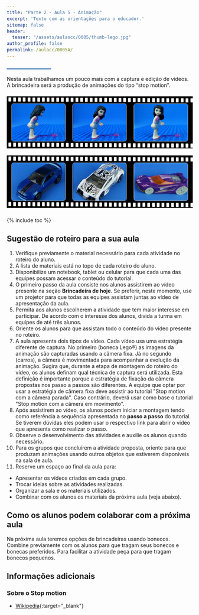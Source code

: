 ```yaml
---
title: "Parte 2 - Aula 5 - Animação"
excerpt: 'Texto com as orientações para o educador.'
sitemap: false
header: 
  teaser: "/assets/aulascc/0005/thumb-lego.jpg" 
author_profile: false
permalink: /aulacc/0005A/
---
```

![Linha separadora](/assets/images/line.jpg)

Nesta aula trabalhamos um pouco mais com a captura e edição de vídeos. A brincadeira será a produção de animações do tipo “stop motion”.

![Exemplo de projeto desta aula - lego](/assets/aulascc/0005/thumb-lego.jpg)
![Exemplo de projeto desta aula - carrinho](/assets/aulascc/0005/thumb-carrinho.jpg)

{% include toc %}

## Sugestão de roteiro para a sua aula
1. Verifique previamente o material necessário para cada atividade no roteiro do aluno.
1. A lista de materiais está no topo de cada roteiro do aluno.
1. Disponibilize um notebook, tablet ou celular para que cada uma das equipes possam acessar o conteúdo do tutorial.
1. O primeiro passo da aula consiste nos alunos assistirem ao vídeo presente na seção **Brincadeira de hoje**. Se preferir, neste momento, use um projetor para que todas as equipes assistam juntas ao vídeo de apresentação da aula.
1. Permita aos alunos escolherem a atividade que tem maior interesse em participar. De acordo com o interesse dos alunos, divida a turma em equipes de até três alunos.
1. Oriente os alunos para que assistam todo o conteúdo do vídeo presente no roteiro.
1. A aula apresenta dois tipos de vídeo. Cada vídeo usa uma estratégia diferente de captura. No primeiro (boneca Lego&reg;) as imagens da animação são capturadas usando a câmera fixa. Já no segundo (carros), a câmera é movimentada para acompanhar a evolução da animação. Sugira que, durante a etapa de montagem do roteiro do vídeo, os alunos definam qual técnica de captura será utilizada.
Esta definição é importante porque a estratégia de fixação da câmera propostas nos passo a passos são diferentes. A equipe que optar por usar a estratégia de câmera fixa deve assistir ao tutorial "Stop motion com a câmera parada". Caso contrário, deverá usar como base o tutorial "Stop motion com a câmera em movimento". 
1. Após assistirem ao vídeo, os alunos podem iniciar a montagem tendo como referência a sequência apresentada no **passo a passo** do tutorial. Se tiverem dúvidas eles podem usar o respectivo link para abrir o vídeo que apresenta como realizar o passo.
1. Observe o desenvolvimento das atividades e auxilie os alunos quando necessário. 
1. Para os grupos que concluírem a atividade proposta, oriente para que produzam animações usando outros objetos que estiverem disponíveis na sala de aula.
1. Reserve um espaço ao final da aula para:
  * Apresentar os vídeos criados em cada grupo.
  * Trocar ideias sobre as atividades realizadas.
  * Organizar a sala e os materiais utilizados.
  * Combinar com os alunos os materiais da próxima aula (veja abaixo).

## Como os alunos podem colaborar com a próxima aula
Na próxima aula teremos opções de brincadeiras usando bonecos. Combine previamente com os alunos para que tragam seus bonecos e bonecas preferidos. Para facilitar a atividade peça para que tragam bonecos pequenos.

## Informações adicionais
### Sobre o Stop motion
* [Wikipedia](https://pt.wikipedia.org/wiki/Stop_motion){:target="_blank"}
